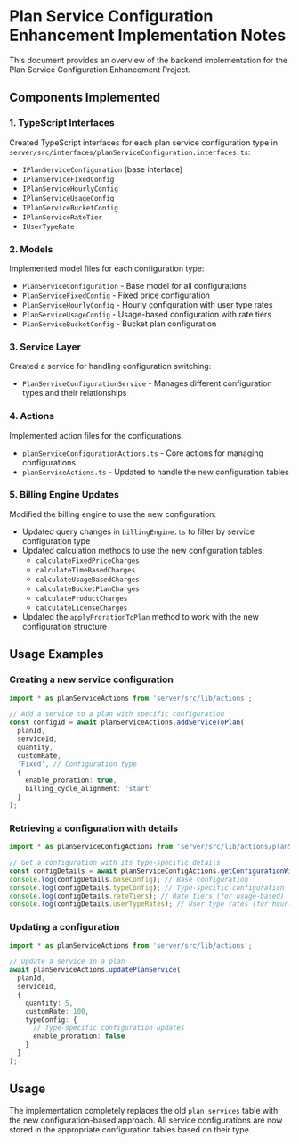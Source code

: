 # Plan Service Configuration Enhancement Implementation Notes

This document provides an overview of the backend implementation for the Plan Service Configuration Enhancement Project.

## Components Implemented

### 1. TypeScript Interfaces

Created TypeScript interfaces for each plan service configuration type in `server/src/interfaces/planServiceConfiguration.interfaces.ts`:
- `IPlanServiceConfiguration` (base interface)
- `IPlanServiceFixedConfig`
- `IPlanServiceHourlyConfig`
- `IPlanServiceUsageConfig`
- `IPlanServiceBucketConfig`
- `IPlanServiceRateTier`
- `IUserTypeRate`

### 2. Models

Implemented model files for each configuration type:
- `PlanServiceConfiguration` - Base model for all configurations
- `PlanServiceFixedConfig` - Fixed price configuration
- `PlanServiceHourlyConfig` - Hourly configuration with user type rates
- `PlanServiceUsageConfig` - Usage-based configuration with rate tiers
- `PlanServiceBucketConfig` - Bucket plan configuration

### 3. Service Layer

Created a service for handling configuration switching:
- `PlanServiceConfigurationService` - Manages different configuration types and their relationships

### 4. Actions

Implemented action files for the configurations:
- `planServiceConfigurationActions.ts` - Core actions for managing configurations
- `planServiceActions.ts` - Updated to handle the new configuration tables

### 5. Billing Engine Updates

Modified the billing engine to use the new configuration:
- Updated query changes in `billingEngine.ts` to filter by service configuration type
- Updated calculation methods to use the new configuration tables:
  - `calculateFixedPriceCharges`
  - `calculateTimeBasedCharges`
  - `calculateUsageBasedCharges`
  - `calculateBucketPlanCharges`
  - `calculateProductCharges`
  - `calculateLicenseCharges`
- Updated the `applyProrationToPlan` method to work with the new configuration structure

## Usage Examples

### Creating a new service configuration

```typescript
import * as planServiceActions from 'server/src/lib/actions';

// Add a service to a plan with specific configuration
const configId = await planServiceActions.addServiceToPlan(
  planId,
  serviceId,
  quantity,
  customRate,
  'Fixed', // Configuration type
  {
    enable_proration: true,
    billing_cycle_alignment: 'start'
  }
);
```

### Retrieving a configuration with details

```typescript
import * as planServiceConfigActions from 'server/src/lib/actions/planServiceConfigurationActions';

// Get a configuration with its type-specific details
const configDetails = await planServiceConfigActions.getConfigurationWithDetails(configId);
console.log(configDetails.baseConfig); // Base configuration
console.log(configDetails.typeConfig); // Type-specific configuration
console.log(configDetails.rateTiers); // Rate tiers (for usage-based)
console.log(configDetails.userTypeRates); // User type rates (for hourly)
```

### Updating a configuration

```typescript
import * as planServiceActions from 'server/src/lib/actions';

// Update a service in a plan
await planServiceActions.updatePlanService(
  planId,
  serviceId,
  {
    quantity: 5,
    customRate: 100,
    typeConfig: {
      // Type-specific configuration updates
      enable_proration: false
    }
  }
);
```

## Usage

The implementation completely replaces the old `plan_services` table with the new configuration-based approach. All service configurations are now stored in the appropriate configuration tables based on their type.